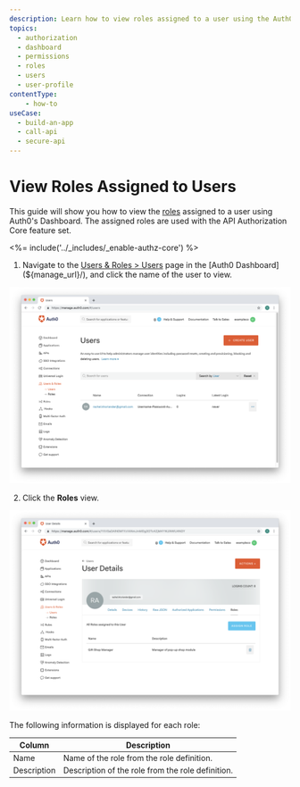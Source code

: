 ```yaml
---
description: Learn how to view roles assigned to a user using the Auth0 Management Dashboard. For use with Auth0's API Authorization Core feature set.
topics:
  - authorization
  - dashboard
  - permissions
  - roles
  - users
  - user-profile
contentType: 
    - how-to
useCase:
  - build-an-app
  - call-api
  - secure-api
---
```

# View Roles Assigned to Users

This guide will show you how to view the [roles](/authorization/concepts/rbac) assigned to a user using Auth0's Dashboard. The assigned roles are used with the API Authorization Core feature set.

<%= include('../_includes/_enable-authz-core') %>

1. Navigate to the [Users & Roles > Users](${manage_url}/#/users) page in the [Auth0 Dashboard](${manage_url}/), and click the name of the user to view.

![Select User](/media/articles/authorization/user-list.png)

2. Click the **Roles** view.

![View Roles](/media/articles/authorization/user-prof-roles.png)

The following information is displayed for each role:

| **Column** | **Description** |
|------------|-----------------|
| Name | Name of the role from the role definition. |
| Description | Description of the role from the role definition. |
